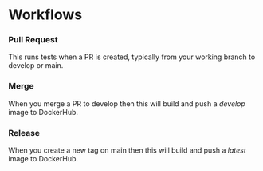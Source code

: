 # Workflows

### Pull Request

This runs tests when a PR is created, typically from your working branch to develop or main.

### Merge

When you merge a PR to develop then this will build and push a _develop_ image to DockerHub.

### Release

When you create a new tag on main then this will build and push a _latest_ image to DockerHub.
